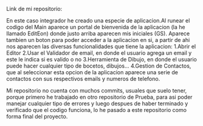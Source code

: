 Link de mi repositorio:

En este caso integrador he creado una especie de aplicacion.Al runear el codigo del Main aparece un portal de bienvenida de la aplicacion (la he llamado EditEon) donde justo arriba aparecen mis iniciales (GS). Aparece tambien un boton para poder acceder a la aplicacion en si, a partir de ahi nos aparecen las diversas funcionalidades que tiene la aplicacion: 1.Abrir el Editor 2.Usar el Validador de email, en donde el usuario agrega un email y este le indica si es valido o no  3.Herramienta de Dibujo, en donde el usuario puede hacer cualquier tipo de bocetos, dibujos... 4.Gestion de Contactos, que al seleccionar esta opcion de la aplicacion aparece una serie de contactos con sus respectivos emails y numeros de telefono.

Mi repositorio no cuenta con muchos commits, usuales que suelo tener, porque primero he trabajado en otro repositorio de Prueba, para asi poder manejar cualquier tipo de errores y luego despues de haber terminado y verificado  que el codigo funciona, lo he pasado a este repositorio como forma final del proyecto.
